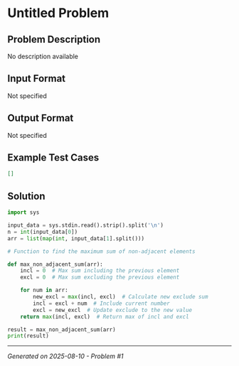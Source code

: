 # Untitled Problem

## Problem Description
No description available

## Input Format
Not specified

## Output Format
Not specified

## Example Test Cases
```json
[]
```

## Solution
```python
import sys

input_data = sys.stdin.read().strip().split('\n')
n = int(input_data[0])
arr = list(map(int, input_data[1].split()))

# Function to find the maximum sum of non-adjacent elements

def max_non_adjacent_sum(arr):
    incl = 0  # Max sum including the previous element
    excl = 0  # Max sum excluding the previous element

    for num in arr:
        new_excl = max(incl, excl)  # Calculate new exclude sum
        incl = excl + num  # Include current number
        excl = new_excl  # Update exclude to the new value
    return max(incl, excl)  # Return max of incl and excl

result = max_non_adjacent_sum(arr)
print(result)
```

---
*Generated on 2025-08-10 - Problem #1*